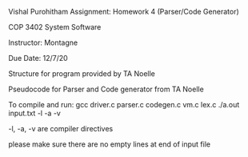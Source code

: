 Vishal Purohitham
Assignment: Homework 4 (Parser/Code Generator) 

COP 3402 System Software

Instructor: Montagne

Due Date: 12/7/20

Structure for program provided by TA Noelle

Pseudocode for Parser and Code generator from TA Noelle

To compile and run: 
	gcc driver.c parser.c codegen.c vm.c lex.c
	./a.out input.txt -l -a -v

-l, -a, -v are compiler directives

please make sure there are no empty lines at end of input file
